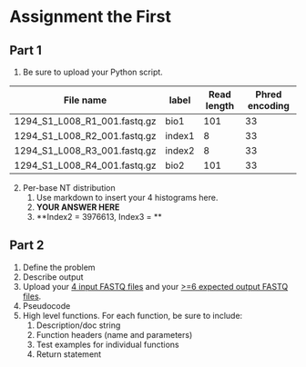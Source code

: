 # Assignment the First

## Part 1
1. Be sure to upload your Python script.

| File name | label | Read length | Phred encoding |
|---|---|---|---|
| 1294_S1_L008_R1_001.fastq.gz |bio1  |101  | 33 |
| 1294_S1_L008_R2_001.fastq.gz |index1  |8  | 33 |
| 1294_S1_L008_R3_001.fastq.gz |index2  |8  | 33 |
| 1294_S1_L008_R4_001.fastq.gz |bio2  |101  | 33 |

2. Per-base NT distribution
    1. Use markdown to insert your 4 histograms here.
    2. **YOUR ANSWER HERE**
    3. **Index2 = 3976613, Index3 = **
    
## Part 2
1. Define the problem
2. Describe output
3. Upload your [4 input FASTQ files](../TEST-input_FASTQ) and your [>=6 expected output FASTQ files](../TEST-output_FASTQ).
4. Pseudocode
5. High level functions. For each function, be sure to include:
    1. Description/doc string
    2. Function headers (name and parameters)
    3. Test examples for individual functions
    4. Return statement
